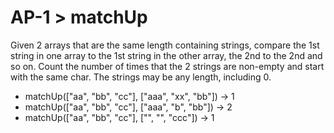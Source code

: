 # AP-1 > matchUp

Given 2 arrays that are the same length containing strings, compare the 1st string in one array to the 1st string in the other array, the 2nd to the 2nd and so on. Count the number of times that the 2 strings are non-empty and start with the same char. The strings may be any length, including 0.

- matchUp(["aa", "bb", "cc"], ["aaa", "xx", "bb"]) → 1
- matchUp(["aa", "bb", "cc"], ["aaa", "b", "bb"]) → 2
- matchUp(["aa", "bb", "cc"], ["", "", "ccc"]) → 1